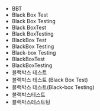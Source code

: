﻿- BBT
- Black Box Test
- Black Box Testing
- Black BoxTest
- Black BoxTesting
- BlackBox Test
- BlackBox Testing
- Black-box Testing
- BlackBoxTest
- BlackBoxTesting
- 블랙박스 테스트
- 블랙박스 테스트 (Black Box Test) 
- 블랙박스 테스트(Black-box Testing) 
- 블랙박스테스트
- 블랙박스테스트팅
